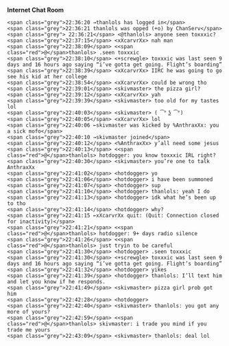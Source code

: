 
**Internet Chat Room**

    <span class="grey">22:36:20 →thanlols has logged in</span>
    <span class="grey">22:36:21 thanlols was opped (+o) by ChanServ</span>
    <span class="grey"> 22:36:21</span> <@thanlols> anyone seen toxxxic?
    <span class="grey">22:37:15</span> <xXcarvrXx> nah man
    <span class="grey">22:38:09</span> <<span class="red">@</span>thanlols> .seen toxxxic
    <span class="grey">22:38:10</span> <+screwgle> toxxxic was last seen 9 days and 16 hours ago saying “i’ve gotta get going. Flight’s boarding”
    <span class="grey">22:38:39</span> <xXcarvrXx> IIRC he was going to go see his kid at her college
    <span class="grey">22:38:54</span> <xXcarvrXx> could be wrong tho
    <span class="grey">22:39:01</span> <skivmaster> the pizza girl?
    <span class="grey">22:39:12</span> <xXcarvrXx> yah
    <span class="grey">22:39:39</span> <skivmaster> too old for my tastes lol
    <span class="grey">22:40:03</span> <skivmaster> ( ͡° ͜ʖ ͡°)
    <span class="grey">22:40:05</span> <xXcarvrXx> lol
    <span class="grey">22:40:06 ←skivmaster was kicked by %AnthraxXx: you a sick mofo</span>
    <span class="grey">22:40:10 →skivmaster joined</span>
    <span class="grey">22:40:12</span> <%AnthraxXx> y’all need some jesus
    <span class="grey">22:40:13</span> <<span class="red">@</span>thanlols> hotdogger: you know toxxxic IRL right?
    <span class="grey">22:40:30</span> <skivmaster> you’re one to talk AnthraxXx
    <span class="grey">22:41:02</span> <hotdogger> yo
    <span class="grey">22:41:06</span> <hotdogger> i have been summoned
    <span class="grey">22:41:07</span> <hotdogger> sup
    <span class="grey">22:41:10</span> <hotdogger> thanlols: yeah I do
    <span class="grey">22:41:13</span> <hotdogger> idk what he’s been up to tho
    <span class="grey">22:41:14</span> <hotdogger> why?
    <span class="grey">22:41:15 ←xXcarvrXx quit: (Quit: Connection closed for inactivity)</span>
    <span class="grey">22:41:21</span> <<span class="red">@</span>thanlols> hotdogger: 9+ days radio silence
    <span class="grey">22:41:26</span> <<span class="red">@</span>thanlols> just tryin to be careful
    <span class="grey">22:41:30</span> <hotdogger> .seen toxxxic
    <span class="grey">22:41:30</span> <+screwgle> toxxxic was last seen 9 days and 16 hours ago saying “i’ve gotta get going. Flight’s boarding”
    <span class="grey">22:41:32</span> <hotdogger> yikes
    <span class="grey">22:41:39</span> <hotdogger> thanlols: I’ll text him and let you know if he responds.
    <span class="grey">22:41:49</span> <skivmaster> pizza girl prob got him
    <span class="grey">22:42:28</span> <hotdogger> 
    <span class="grey">22:42:40</span> <skivmaster> thanlols: you got any more of yours?
    <span class="grey">22:42:59</span> <<span class="red">@</span>thanlols> skivmaster: i trade you mind if you trade me yours
    <span class="grey">22:43:09</span> <skivmaster> thanlols: deal lol
    
